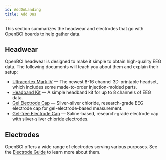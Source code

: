 ```yaml
---
id: AddOnLanding
title: Add Ons
---
```


This section summarizes the headwear and electrodes that go with OpenBCI boards to help gather data.

## Headwear

OpenBCI headwear is designed to make it simple to obtain high-quality EEG data. The following documents will teach you about them and explain their setup:

- [Ultracortex Mark IV](AddOns/Headwear/01-Ultracortex-Mark-IV.md) — The newest 8-16 channel 3D-printable headset, which includes some made-to-order injection-molded parts.
- [Headband Kit](AddOns/Headwear/03-Headband_Tutorial.md) — A simple headband kit for up to 8 channels of EEG data.
- [Gel Electrode Cap](AddOns/Headwear/04-Electrode_Cap_Tutorial.md) — Silver-silver chloride, research-grade EEG electrode cap for gel-electrode-based measurement.
- [Gel-free Electrode Cap](AddOns/Headwear/Gelfree_Electrode_Cap_Tutorial.md) — Saline-based, research-grade electrode cap with silver-silver chloride electrodes.

## Electrodes

OpenBCI offers a wide range of electrodes serving various purposes. See the [Electrode Guide](Electrodes/00-ElectrodesLanding.md) to learn more about them.
